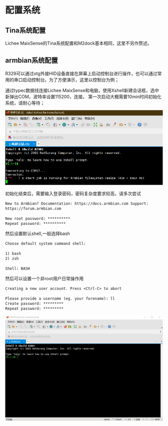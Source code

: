 # 配置系统

## Tina系统配置

Lichee MaixSense的Tina系统配置和M2dock基本相同，这里不另作赘述。

## armbian系统配置

R329可以通过otg外接HID设备直接在屏幕上启动控制台进行操作，也可以通过常用的串口启动控制台。为了方便演示，这里以控制台为例；

通过typec数据线连接Lichee MaixSense和电脑，使用Xshell新建会话框，选中新弹出COM，波特率设置115200，连接。
第一次启动大概需要10min时间初始化系统，请耐心等待；

![image-20210805140544186](./../assets/image-20210805140544186.png)

初始化结束后，需要输入登录密码，密码复杂度要求较高，请多次尝试

```
New to Armbian? Documentation: https://docs.armbian.com Support: https://forum.armbian.com

New root password: **********
Repeat password: **********
```

然后设置默认shell,一般选择bash

```
Choose default system command shell:

1) bash
2) zsh

Shell: BASH
```

然后可以设置一个非root用户日常操作用

```
Creating a new user account. Press <Ctrl-C> to abort

Please provide a username (eg. your forename): ll
Create password: *********
Repeat password: *********
```

![2021080511-46-52](./../assets/2021080511-46-52.gif)

